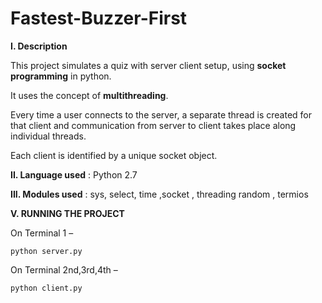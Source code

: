 # Fastest-Buzzer-First

**I. Description**

This project simulates a quiz with server client setup, using
**socket programming** in python. 

It uses the concept of **multithreading**.

Every time a user connects to the server, a separate thread is
created for that client and communication from server to client takes place along individual
threads.

Each client is identified by a unique socket object.

**II. Language used**
: Python 2.7

**III. Modules used** : sys, select, time ,socket , threading
random , termios

**V. RUNNING THE PROJECT**

On Terminal 1 –
```
python server.py
```

On Terminal 2nd,3rd,4th –
```
python client.py
```
